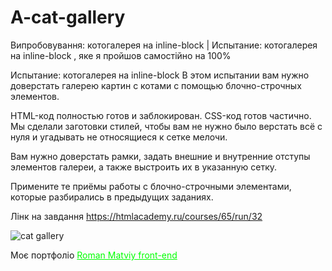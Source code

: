 # A-cat-gallery
Випробовування: котогалерея на inline-block | Испытание: котогалерея на inline-block , яке я пройшов самостійно на 100%


Испытание: котогалерея на inline-block
В этом испытании вам нужно доверстать галерею картин с котами с помощью блочно-строчных элементов.

HTML-код полностью готов и заблокирован. CSS-код готов частично. Мы сделали заготовки стилей, чтобы вам не нужно было верстать всё с нуля и угадывать не относящиеся к сетке мелочи.

Вам нужно доверстать рамки, задать внешние и внутренние отступы элементов галереи, а также выстроить их в указанную сетку.

Примените те приёмы работы с блочно-строчными элементами, которые разбирались в предыдущих заданиях.

Лінк на завдання https://htmlacademy.ru/courses/65/run/32

<img src="https://htmlacademy.pp.ua/gallery/screen.png" alt="cat gallery" />

Моє портфоліо <a href="https://matviy.pp.ua" style="color: #0f0 !important">Roman Matviy front-end</a>

